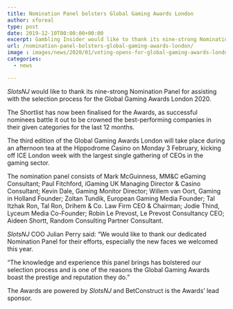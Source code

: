```yaml
---
title: Nomination Panel bolsters Global Gaming Awards London
author: xforeal 
type: post
date: 2019-12-10T00:00:00+00:00
excerpt: Gambling Insider would like to thank its nine-strong Nomination Panel for assisting with the selection process for the Global Gaming Awards London 2020
url: /nomination-panel-bolsters-global-gaming-awards-london/
image : images/news/2020/01/voting-opens-for-global-gaming-awards-london-2020.jpg
categories:
  - news

---
```

_SlotsNJ_ would like to thank its nine-strong Nomination Panel for assisting with the selection process for the Global Gaming Awards London 2020.

The Shortlist has now been finalised for the Awards, as successful nominees battle it out to be crowned the best-performing companies in their given categories for the last 12 months.

The third edition of the Global Gaming Awards London will take place during an afternoon tea at the Hippodrome Casino on Monday 3 February, kicking off ICE London week with the largest single gathering of CEOs in the gaming sector.

The nomination panel consists of Mark McGuinness, MM&C eGaming Consultant; Paul Fitchford, iGaming UK Managing Director & Casino Consultant; Kevin Dale, Gaming Monitor Director; Willem van Oort, Gaming in Holland Founder; Zoltan Tundik, European Gaming Media Founder; Tal Itzhak Ron, Tal Ron, Drihem & Co. Law Firm CEO & Chairman; Jodie Thind, Lyceum Media Co-Founder; Robin Le Prevost, Le Prevost Consultancy CEO; Aideen Shortt, Random Consulting Partner Consultant.

_SlotsNJ_ COO Julian Perry said: “We would like to thank our dedicated Nomination Panel for their efforts, especially the new faces we welcomed this year.

“The knowledge and experience this panel brings has bolstered our selection process and is one of the reasons the Global Gaming Awards boast the prestige and reputation they do.”

The Awards are powered by _SlotsNJ_ and BetConstruct is the Awards’ lead sponsor.